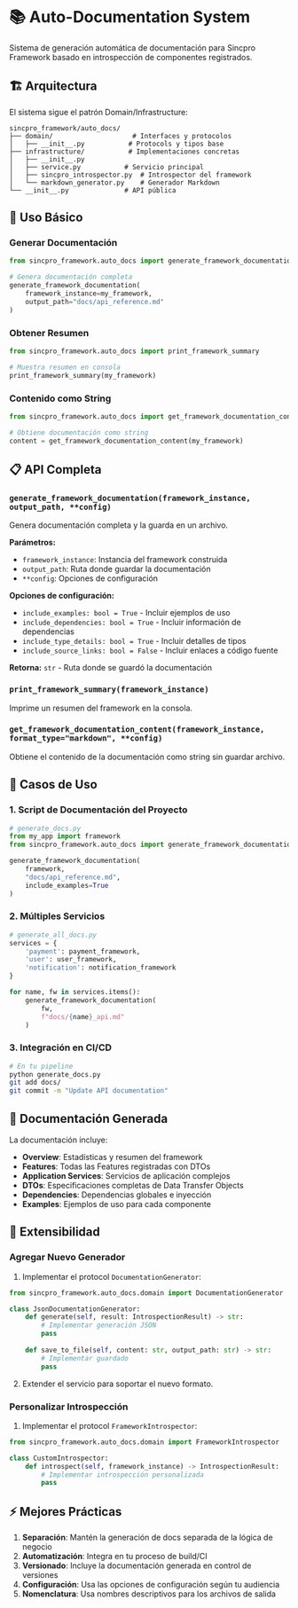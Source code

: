 # 📚 Auto-Documentation System

Sistema de generación automática de documentación para Sincpro Framework basado en introspección de componentes registrados.

## 🏗️ Arquitectura

El sistema sigue el patrón Domain/Infrastructure:

```
sincpro_framework/auto_docs/
├── domain/                    # Interfaces y protocolos
│   ├── __init__.py           # Protocols y tipos base
├── infrastructure/           # Implementaciones concretas  
│   ├── __init__.py
│   ├── service.py           # Servicio principal
│   ├── sincpro_introspector.py  # Introspector del framework
│   └── markdown_generator.py    # Generador Markdown
└── __init__.py              # API pública
```

## 🚀 Uso Básico

### Generar Documentación

```python
from sincpro_framework.auto_docs import generate_framework_documentation

# Genera documentación completa
generate_framework_documentation(
    framework_instance=my_framework,
    output_path="docs/api_reference.md"
)
```

### Obtener Resumen

```python
from sincpro_framework.auto_docs import print_framework_summary

# Muestra resumen en consola
print_framework_summary(my_framework)
```

### Contenido como String

```python
from sincpro_framework.auto_docs import get_framework_documentation_content

# Obtiene documentación como string
content = get_framework_documentation_content(my_framework)
```

## 📋 API Completa

### `generate_framework_documentation(framework_instance, output_path, **config)`

Genera documentación completa y la guarda en un archivo.

**Parámetros:**
- `framework_instance`: Instancia del framework construida
- `output_path`: Ruta donde guardar la documentación  
- `**config`: Opciones de configuración

**Opciones de configuración:**
- `include_examples: bool = True` - Incluir ejemplos de uso
- `include_dependencies: bool = True` - Incluir información de dependencias
- `include_type_details: bool = True` - Incluir detalles de tipos
- `include_source_links: bool = False` - Incluir enlaces a código fuente

**Retorna:** `str` - Ruta donde se guardó la documentación

### `print_framework_summary(framework_instance)`

Imprime un resumen del framework en la consola.

### `get_framework_documentation_content(framework_instance, format_type="markdown", **config)`

Obtiene el contenido de la documentación como string sin guardar archivo.

## 🎯 Casos de Uso

### 1. Script de Documentación del Proyecto

```python
# generate_docs.py
from my_app import framework
from sincpro_framework.auto_docs import generate_framework_documentation

generate_framework_documentation(
    framework, 
    "docs/api_reference.md",
    include_examples=True
)
```

### 2. Múltiples Servicios

```python
# generate_all_docs.py
services = {
    'payment': payment_framework,
    'user': user_framework,
    'notification': notification_framework
}

for name, fw in services.items():
    generate_framework_documentation(
        fw, 
        f"docs/{name}_api.md"
    )
```

### 3. Integración en CI/CD

```bash
# En tu pipeline
python generate_docs.py
git add docs/
git commit -m "Update API documentation"
```

## 📖 Documentación Generada

La documentación incluye:

- **Overview**: Estadísticas y resumen del framework
- **Features**: Todas las Features registradas con DTOs
- **Application Services**: Servicios de aplicación complejos
- **DTOs**: Especificaciones completas de Data Transfer Objects
- **Dependencies**: Dependencias globales e inyección
- **Examples**: Ejemplos de uso para cada componente

## 🔧 Extensibilidad

### Agregar Nuevo Generador

1. Implementar el protocol `DocumentationGenerator`:

```python
from sincpro_framework.auto_docs.domain import DocumentationGenerator

class JsonDocumentationGenerator:
    def generate(self, result: IntrospectionResult) -> str:
        # Implementar generación JSON
        pass
    
    def save_to_file(self, content: str, output_path: str) -> str:
        # Implementar guardado
        pass
```

2. Extender el servicio para soportar el nuevo formato.

### Personalizar Introspección

1. Implementar el protocol `FrameworkIntrospector`:

```python
from sincpro_framework.auto_docs.domain import FrameworkIntrospector

class CustomIntrospector:
    def introspect(self, framework_instance) -> IntrospectionResult:
        # Implementar introspección personalizada
        pass
```

## ⚡ Mejores Prácticas

1. **Separación**: Mantén la generación de docs separada de la lógica de negocio
2. **Automatización**: Integra en tu proceso de build/CI
3. **Versionado**: Incluye la documentación generada en control de versiones
4. **Configuración**: Usa las opciones de configuración según tu audiencia
5. **Nomenclatura**: Usa nombres descriptivos para los archivos de salida
